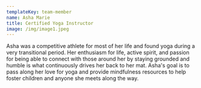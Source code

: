 ```yaml
---
templateKey: team-member
name: Asha Marie
title: Certified Yoga Instructor
image: /img/image1.jpeg
---
```

Asha was a competitive athlete for most of her life and found yoga during a very transitional period. Her enthusiasm for life, active spirit, and passion for being able to connect with those around her by staying grounded and humble is what continuously drives her back to her mat. Asha's goal is to pass along her love for yoga and provide mindfulness resources to help foster children and anyone she meets along the way.
